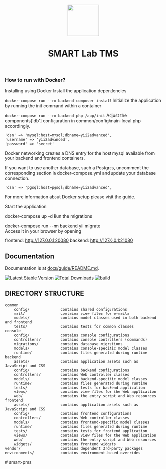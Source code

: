 <p align="center">
    <a href="https://github.com/yiisoft" target="_blank">
        <img src="https://avatars0.githubusercontent.com/u/993323" height="100px">
    </a>
    <h1 align="center">SMART Lab TMS</h1>
    <br>
</p>

### How to run with Docker?
 Installing using Docker
Install the application dependencies

```docker-compose run --rm backend composer install```
Initialize the application by running the init command within a container

```docker-compose run --rm backend php /app/init```
Adjust the components['db'] configuration in common/config/main-local.php accordingly.

    'dsn' => 'mysql:host=mysql;dbname=yii2advanced',
    'username' => 'yii2advanced',
    'password' => 'secret',
Docker networking creates a DNS entry for the host mysql available from your backend and frontend containers.

If you want to use another database, such a Postgres, uncomment the corresponding section in docker-compose.yml and update your database connection.

    'dsn' => 'pgsql:host=pgsql;dbname=yii2advanced',
For more information about Docker setup please visit the guide.

Start the application

docker-compose up -d
Run the migrations

docker-compose run --rm backend yii migrate          
Access it in your browser by opening

frontend: http://127.0.0.1:20080
backend: http://127.0.0.1:21080

## Documentation
Documentation is at [docs/guide/README.md](docs/guide/README.md).

[![Latest Stable Version](https://img.shields.io/packagist/v/yiisoft/yii2-app-advanced.svg)](https://packagist.org/packages/yiisoft/yii2-app-advanced)
[![Total Downloads](https://img.shields.io/packagist/dt/yiisoft/yii2-app-advanced.svg)](https://packagist.org/packages/yiisoft/yii2-app-advanced)
[![build](https://github.com/yiisoft/yii2-app-advanced/workflows/build/badge.svg)](https://github.com/yiisoft/yii2-app-advanced/actions?query=workflow%3Abuild)

DIRECTORY STRUCTURE
-------------------

```
common
    config/              contains shared configurations
    mail/                contains view files for e-mails
    models/              contains model classes used in both backend and frontend
    tests/               contains tests for common classes    
console
    config/              contains console configurations
    controllers/         contains console controllers (commands)
    migrations/          contains database migrations
    models/              contains console-specific model classes
    runtime/             contains files generated during runtime
backend
    assets/              contains application assets such as JavaScript and CSS
    config/              contains backend configurations
    controllers/         contains Web controller classes
    models/              contains backend-specific model classes
    runtime/             contains files generated during runtime
    tests/               contains tests for backend application    
    views/               contains view files for the Web application
    web/                 contains the entry script and Web resources
frontend
    assets/              contains application assets such as JavaScript and CSS
    config/              contains frontend configurations
    controllers/         contains Web controller classes
    models/              contains frontend-specific model classes
    runtime/             contains files generated during runtime
    tests/               contains tests for frontend application
    views/               contains view files for the Web application
    web/                 contains the entry script and Web resources
    widgets/             contains frontend widgets
vendor/                  contains dependent 3rd-party packages
environments/            contains environment-based overrides
```
#   s m a r t - p m s 
 
 